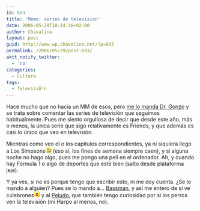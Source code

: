 ```yaml
---
id: 693
title: 'Meme: series de televisión'
date: 2006-05-29T10:14:18+02:00
author: Chavalina
layout: post
guid: http://www.wp.chavalina.net/?p=693
permalink: /2006/05/29/post-693/
aktt_notify_twitter:
  - 'no'
categories:
  - Cultura
tags:
  - TelevisiÃ³n
---
```

Hace mucho que no hacía un MM de esos, pero <a href="http://gonzolog.net/2006/05/un-meme-mas/" target="_blank">me lo manda Dr. Gonzo</a> y se trata sobre comentar las series de televisión que seguimos habitualmente. Pues me siento orgullosa de decir que desde este año, más o menos, la única serie que sigo relativamente es Friends, y que además es casi lo único que veo en televisión.

Mientras como veo el o los capítulos correspondientes, ya ni siquiera llego a Los Simpsons![llorar](/imagenes/emoticonos/llorar.gif) (eso sí, los fines de semana siempre caen), y si alguna noche no hago algo, pues me pongo una peli en el ordenador. Ah, y cuando hay Fórmula 1 o algo de deportes que esté bien (salto desde plataforma jeje).

Y ya ves, si no es porque tengo que escribir esto, ni me doy cuenta. ¿Se lo mando a alguien? Pues se lo mando a&#8230; <a href="http://inbasswetrust.blogspot.com/" target="_blank">Bassman</a>, y así me entero de si ve culebrones![emo](/imagenes/emoticonos/risa.gif) y al <a href="http://peludin.blogspot.com/" target="_blank">Peludo</a>, que también tengo curiosidad por si los perros ven la televisión (mi Harpo al menos, no).